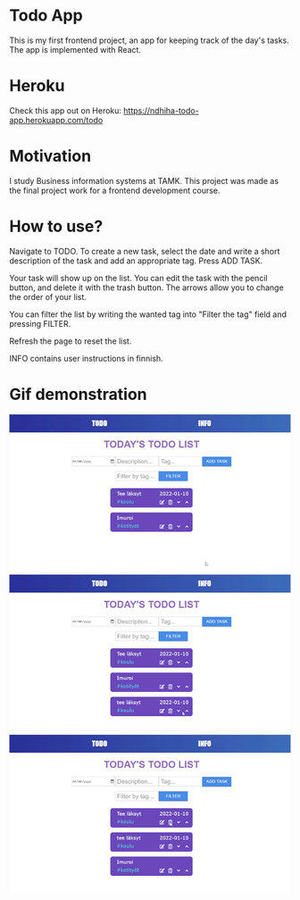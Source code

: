 # Todo App

This is my first frontend project, an app for keeping track of the day's tasks.
The app is implemented with React.

# Heroku
Check this app out on Heroku: https://ndhiha-todo-app.herokuapp.com/todo

# Motivation

I study Business information systems at TAMK.
This project was made as the final project work for a frontend development course.

# How to use?

Navigate to TODO. To create a new task, select the date and write a short description of the task and add an appropriate tag. Press ADD TASK.

Your task will show up on the list. You can edit the task with the pencil button, and delete it with the trash button. The arrows allow you to change the order of your list.

You can filter the list by writing the wanted tag into "Filter the tag" field and pressing FILTER.

Refresh the page to reset the list.

INFO contains user instructions in finnish.

# Gif demonstration

![Alt](https://github.com/vitkutin/Todo-app/blob/master/todogif1.gif)
![Alt](https://github.com/vitkutin/Todo-app/blob/master/todogif2.gif)
![Alt](https://github.com/vitkutin/Todo-app/blob/master/todogif3.gif)

